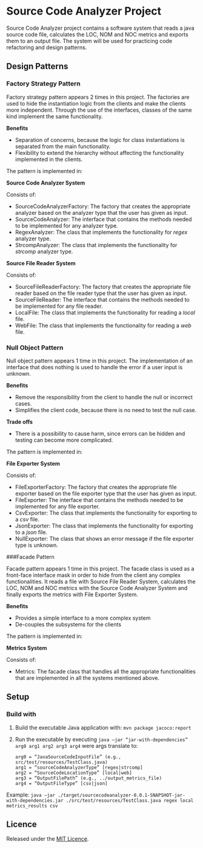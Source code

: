 # Source Code Analyzer Project

Source Code Analyzer project contains a software system that reads a java source code file, calculates the LOC, NOM and NOC metrics and exports them to an output file. The system will be used for practicing code refactoring and design patterns.

## Design Patterns

### Factory Strategy Pattern

Factory strategy pattern appears 2 times in this project. The factories are used to hide the instantiation logic from the clients and make the clients more independent. Through the use of the interfaces, classes of the same kind implement the same functionality.

**Benefits**
* Separation of concerns, because the logic for class instantiations is separated from the main functionality.
* Flexibility to extend the hierarchy without affecting the functionality implemented in the clients.

The pattern is implemented in:

**Source Code Analyzer System**

Consists of:
* SourceCodeAnalyzerFactory: The factory that creates the appropriate analyzer based on the analyzer type that the user has given as input.
* SourceCodeAnalyzer: The interface that contains the methods needed to be implemented for any analyzer type.
* RegexAnalyzer: The class that implements the functionality for *regex* analyzer type.
* StrcompAnalyzer: The class that implements the functionality for *strcomp* analyzer type.

**Source File Reader System**

Consists of:
* SourceFileReaderFactory: The factory that creates the appropriate file reader based on the file reader type that the user has given as input.
* SourceFileReader: The interface that contains the methods needed to be implemented for any file reader.
* LocalFile: The class that implements the functionality for reading a *local* file.
* WebFile: The class that implements the functionality for reading a *web* file.

### Null Object Pattern

Null object pattern appears 1 time in this project. The implementation of an interface that does nothing is used to handle the error if a user input is unknown.

**Benefits**
* Remove the responsibility from the client to handle the null or incorrect cases.
* Simplifies the client code, because there is no need to test the null case.

**Trade offs**
* There is a possibility to cause harm, since errors can be hidden and testing can become more complicated.

The pattern is implemented in:

**File Exporter System**

Consists of:
* FileExporterFactory: The factory that creates the appropriate file exporter based on the file exporter type that the user has given as input.
* FileExporter: The interface that contains the methods needed to be implemented for any file exporter.
* CsvExporter: The class that implements the functionality for exporting to a *csv* file.
* JsonExporter: The class that implements the functionality for exporting to a *json* file.
* NullExporter: The class that shows an error message if the file exporter type is unknown.

###Facade Pattern

Facade pattern appears 1 time in this project. The facade class is used as a front-face interface mask in order to hide from the client any complex functionalities. It reads a file with Source File Reader System, calculates the LOC, NOM and NOC metrics with the Source Code Analyzer System and finally exports the metrics with File Exporter System.

**Benefits**
* Provides a simple interface to a more complex system
* De-couples the subsystems for the clients

The pattern is implemented in:

**Metrics System**

Consists of:
* Metrics: The facade class that handles all the appropriate functionalities that are implemented in all the systems mentioned above. 

## Setup

### Build with

1. Build the executable Java application with: `mvn package jacoco:report`

2. Run the executable by executing `java –jar “jar-with-dependencies” arg0 arg1 arg2 arg3 arg4` were args translate to: 	
	```
	arg0 = “JavaSourceCodeInputFile” (e.g., src/test/resources/TestClass.java)
	arg1 = “sourceCodeAnalyzerType” [regex|strcomp]
	arg2 = “SourceCodeLocationType” [local|web]
	arg3 = “OutputFilePath” (e.g., ../output_metrics_file)
	arg4 = “OutputFileType” [csv|json]
	```
Example: 
	`java –jar ./target/sourcecodeanalyzer-0.0.1-SNAPSHOT-jar-with-dependencies.jar ./src/test/resources/TestClass.java regex local metrics_results csv`
	
## Licence

Released under the [MIT Licence](https://github.com/dimitraKl/seip-lab-assignments/blob/master/LICENSE).	